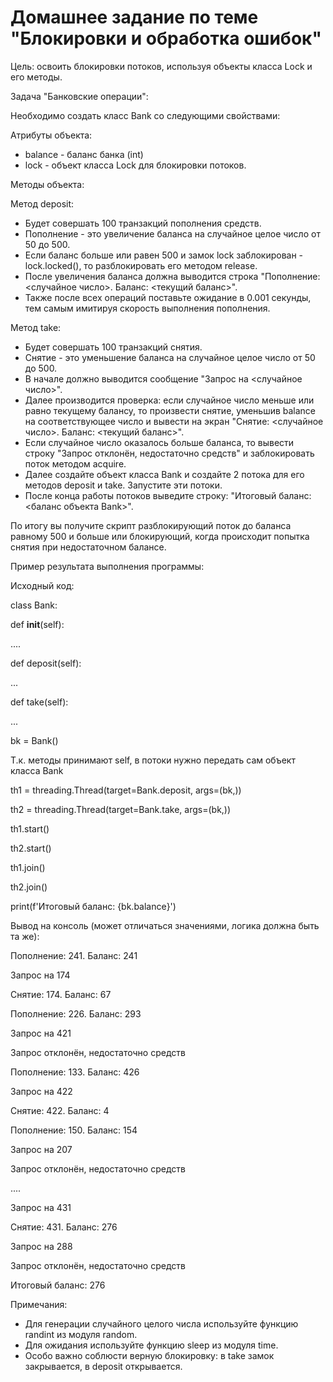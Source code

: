 # Домашнее задание по теме "Блокировки и обработка ошибок"

Цель: освоить блокировки потоков, используя объекты класса Lock и его методы.

Задача "Банковские операции":

Необходимо создать класс Bank со следующими свойствами:

Атрибуты объекта:

  - balance - баланс банка (int)
  - lock - объект класса Lock для блокировки потоков.

Методы объекта:

Метод deposit:
  - Будет совершать 100 транзакций пополнения средств.
  - Пополнение - это увеличение баланса на случайное целое число от 50 до 500.
  - Если баланс больше или равен 500 и замок lock заблокирован - lock.locked(), то разблокировать его методом release.
  - После увеличения баланса должна выводится строка "Пополнение: <случайное число>. Баланс: <текущий баланс>".
  - Также после всех операций поставьте ожидание в 0.001 секунды, тем самым имитируя скорость выполнения пополнения.

Метод take:
  - Будет совершать 100 транзакций снятия.
  - Снятие - это уменьшение баланса на случайное целое число от 50 до 500.
  - В начале должно выводится сообщение "Запрос на <случайное число>".
  - Далее производится проверка: если случайное число меньше или равно текущему балансу, то произвести снятие, уменьшив balance на соответствующее число и вывести на экран "Снятие: <случайное число>. Баланс: <текущий баланс>".
  - Если случайное число оказалось больше баланса, то вывести строку "Запрос отклонён, недостаточно средств" и заблокировать поток методом acquire.
  - Далее создайте объект класса Bank и создайте 2 потока для его методов deposit и take. Запустите эти потоки.
  - После конца работы потоков выведите строку: "Итоговый баланс: <баланс объекта Bank>".

По итогу вы получите скрипт разблокирующий поток до баланса равному 500 и больше или блокирующий, когда происходит попытка снятия при недостаточном балансе.

Пример результата выполнения программы:

Исходный код:

class Bank:

def __init__(self):

....

def deposit(self):

...

def take(self):

...

bk = Bank()

Т.к. методы принимают self, в потоки нужно передать сам объект класса Bank

th1 = threading.Thread(target=Bank.deposit, args=(bk,))

th2 = threading.Thread(target=Bank.take, args=(bk,))

th1.start()

th2.start()

th1.join()

th2.join()

print(f'Итоговый баланс: {bk.balance}')

Вывод на консоль (может отличаться значениями, логика должна быть та же):

Пополнение: 241. Баланс: 241

Запрос на 174

Снятие: 174. Баланс: 67

Пополнение: 226. Баланс: 293

Запрос на 421

Запрос отклонён, недостаточно средств

Пополнение: 133. Баланс: 426

Запрос на 422

Снятие: 422. Баланс: 4

Пополнение: 150. Баланс: 154

Запрос на 207

Запрос отклонён, недостаточно средств

....

Запрос на 431

Снятие: 431. Баланс: 276

Запрос на 288

Запрос отклонён, недостаточно средств

Итоговый баланс: 276

Примечания:
  - Для генерации случайного целого числа используйте функцию randint из модуля random.
  - Для ожидания используйте функцию sleep из модуля time.
  - Особо важно соблюсти верную блокировку: в take замок закрывается, в deposit открывается.
